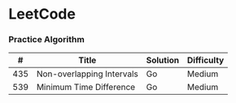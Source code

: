 LeetCode
========

### Practice Algorithm

| # | Title | Solution | Difficulty |
|---| ----- | -------- | ---------- |
|435| Non-overlapping Intervals | Go | Medium |
|539| Minimum Time Difference | Go | Medium |
